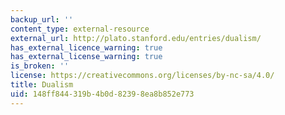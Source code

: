 ```yaml
---
backup_url: ''
content_type: external-resource
external_url: http://plato.stanford.edu/entries/dualism/
has_external_licence_warning: true
has_external_license_warning: true
is_broken: ''
license: https://creativecommons.org/licenses/by-nc-sa/4.0/
title: Dualism
uid: 148ff844-319b-4b0d-8239-8ea8b852e773
---
```

